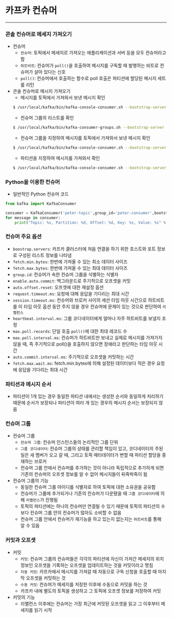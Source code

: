 
# 카프카 컨슈머

<hr>

### 콘솔 컨슈머로 메세지 가져오기
* 컨슈머
  * `컨슈머`: 토픽에서 메세지르 가져오는 애플리케이션과 서버 등을 모두 컨슈머라고 함
  * `하트비트`: 컨슈머가 `poll()`을 호출하여 메시지를 구독할 때 발행하는 비트로 컨슈머가 살아 있다는 신호 
  * `poll()`: 컨슈머에서 호출하는 함수로 poll 호출은 파티션에 할당된 메시지 세트를 리턴
* 콘솔 컨슈머로 메시지 가져오기
  * 메시지를 토픽에서 가져와서 보낸 메시지 확인
  ```bash
  $ /usr/local/kafka/bin/kafka-console-consumer.sh --bootstrap-server {카프카 노드:포트 번호,...} --topic {토픽 이름} --from-beginning
  ```
  * 컨슈머 그룹의 리스트를 확인
  ```bash
  $ /usr/local/kafka/bin/kafka-consumer-groups.sh --bootstrap-server {카프카 노드:포트 번호,...} --list
  ```
  * 컨슈머 그룹을 지정하여 메시지를 토픽에서 가져와서 보낸 메시지 확인
  ```bash
  $ /usr/local/kafka/bin/kafka-console-consumer.sh --bootstrap-server {카프카 노드:포트 번호,...} --topic {토픽 이름} --group {그룹 이름} --from-beginning
  ```
  * 파티션을 지정하여 메시지를 가져와서 확인
  ```bash
  $ /usr/local/kafka/bin/kafka-console-consumer.sh --bootstrap-server {카프카 노드:포트 번호,...} --topic {토픽 이름} --partition {파티션 번호} --from-beginning
  ```

### Python을 이용한 컨슈머
* 일반적인 Python 컨슈머 코드
```py
from kafka import KafkaConsumer

consumer = KafkaConsumer('peter-topic',group_id='peter-consumer',bootstrap_servers='peter-kafka001:9092,peter-kafka002:9092,peter-kafka003:9092', enable_auto_commit=True, auto_offset_reset='latest')
for message in consumer:
    print("Topic: %s, Partition: %d, Offset: %d, Key: %s, Value: %s" % (message.topic, message.partition, message.offset, message.key, message.value.decode('utf-8')))
```

### 컨슈머 주요 옵션
* `boostrap.servers`: 카프카 클러스터에 처음 연결을 하기 위한 호스트와 포트 정보로 구성된 리스트 정보를 나타냄
* `fetch.min.bytes`: 한번에 가져올 수 있는 최소 데이터 사이즈
* `fetch.max.bytes`: 한번에 가져올 수 있는 최대 데이터 사이즈
* `group.id`: 컨슈머가 속한 컨슈머 그룹을 식별하는 식별자
* `enable.auto.commit`: 백그라운드로 주기적으로 오프셋을 커밋
* `auto.offset.reset`: 오프셋에 대한 재설정 옵션
* `request.timeout.ms`: 요청에 대해 응답을 기다리는 최대 시간
* `session.timeout.ms`: 컨슈머와 브로커 사이의 세션 타임 아웃 시간으로 하트비트를 이 타임 아웃 옵션 동안 주지 않을 경우 컨슈머에 문제이 있는 것으로 판단하여 `리벨런스`
* `heartbeat.interval.ms`: 그룹 코디네이터에게 얼마나 자주 하트비트를 보낼지 조정
* `max.poll.records`: 단일 호출 `poll()`에 대한 최대 레코드 수
* `max.poll.interval.ms`: 컨슈머가 하트비트만 보내고 실제로 메시지를 가져가지 않을 때, 즉 주기적으로 poll()을 호출하지 않으면 장애라고 판단하는 타임 아웃 시간
* `auto.commit.interval.ms`: 주기적으로 오프셋을 커밋하는 시간
* `fetch.max.wait.ms`: fetch.min.bytes에 의해 설정된 데이터보다 적은 경우 요청에 응답을 기다리는 최대 시간

### 파티션과 메시지 순서
* 파티션이 1개 있는 경우 동일한 파티션 내에서는 생성한 순서와 동일하게 처리하기 때문에 순서가 보장되나 파티션이 여러 개 있는 경우의 메시지 순서는 보장되지 않음

### 컨슈머 그룹
* 컨슈머 그룹
  * `컨슈머 그룹`: 컨슈머 인스턴스들의 논리적인 그룹 단위
  * `그룹 코디네이터`: 컨슈머 그룹의 상태를 관리할 책임이 있고, 코디네이터의 주된 일은 새 멤버가 오고 갈 때, 그리고 토픽 메타데이터가 변할 때 파티션 할당을 중재하는 브로커
  * 컨슈머 그룹 안에서 컨슈머를 추가하는 것이 아니라 독립적으로 추가하게 되면 기존의 컨슈머의 오프셋 정보를 알 수 없어 메시지들이 뒤죽박죽이 됨
* 컨슈머 그룹의 기능
  * 동일한 컨슈머 그룹 아이디를 식별자로 하여 토픽에 대한 소유권을 공유함
  * 컨슈머가 그룹에 추가되거나 기존의 컨슈머가 다운됐을 때 `그룹 코디네이터`에 의해 `리벨런스`가 진행됨
  * 토픽의 파티션에는 하나의 컨슈머만 연결될 수 있기 때문에 토픽의 파티션의 수보다 컨슈머 그룹 안의 컨슈머가 많아도 소비할 수 없음
  * 컨슈머 그룹 안에서 컨슈머가 재기능을 하고 있는지 없는지는 `하트비트`를 통해 알 수 있음

### 커밋과 오프셋
* 커밋
  * `커밋`: 컨슈머 그룹의 컨슈머들은 각각의 파티션에 자신이 가져간 메세지의 위치 정보인 오프셋을 기록하는 오프셋을 업데이트하는 것을 커밋이라고 명침
  * `자동 커밋`: 카프카에서 메시지를 가져갈 때 자동으로 구독 신청을 호출할 때 마지막 오프셋을 커밋하는 것
  * `수동 커밋`: 컨슈머가 메세지를 저장한 이후에 수동으로 커밋을 하는 것
  * 카프카 내에 별도의 토픽을 생성하고 그 토픽에 오프셋 정보를 저장하여 커밋
* 커밋의 기능
  * 리밸런스 이후에는 컨슈머는 가장 최근에 커밋된 오프셋을 읽고 그 이후부터 메세지를 읽기 시작
